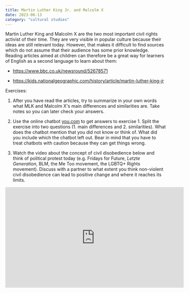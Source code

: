```yaml
---
title: Martin Luther King Jr. and Malcolm X 
date: 2023-06-13
category: "cultural studies"
---
```


Martin Luther King and Malcolm X are the two most important civil rights
activist of their time. They are very visible in popular culture because their
ideas are still relevant today. However, that makes it difficult to find
sources which do not assume that their audience has some prior knowledge.
Reading articles aimed at children can therefore be a great way for learners of
English as a second language to learn about them:

- <https://www.bbc.co.uk/newsround/52678571>

- <https://kids.nationalgeographic.com/history/article/martin-luther-king-jr>

Exercises: 

1. After you have read the articles, try to summarize in your own words what
MLK and Malcolm X's main differences and similarities are. Take notes so you can
later check your answers.

2. Use the online chatbot [you.com](https://you.com) to get answers to exercise
1\. Split the exercise into two questions (1. main differences and 2.
similarities). What does the chatbot mention that you did not know or think of.
What did you include which the chatbot left out. Bear in mind that you have to
treat chatbots with caution because they can get things wrong.

3. Watch the video about the concept of civil disobedience below and think of
political protest today (e.g. Fridays for Future, _Letzte Generation_, BLM, the
Me Too movement, the LGBTQ+ Rights movement). Discuss with a partner to what
extent you think non-violent civil disobedience can lead to positive change and
where it reaches its limits.

<iframe width="560" height="315"
src="https://www.youtube.com/embed/elrTpoY6AYQ" title="YouTube video player"
frameborder="0" allow="accelerometer; autoplay; clipboard-write;
encrypted-media; gyroscope; picture-in-picture; web-share" allowfullscreen>
</iframe>
